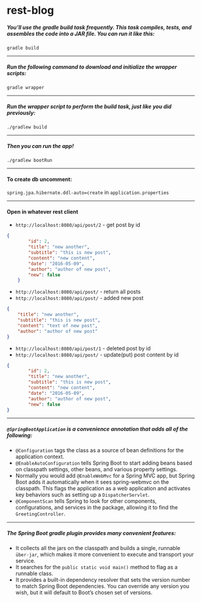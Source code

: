 # rest-blog

##### You’ll use the gradle build task frequently. This task compiles, tests, and assembles the code into a JAR file. You can run it like this:

`gradle build`

___

##### Run the following command to download and initialize the wrapper scripts:

`gradle wrapper`

___

##### Run the wrapper script to perform the build task, just like you did previously:

`./gradlew build`

___

##### Then you can run the app!

`./gradlew bootRun`

___

#### To create db uncomment:

`spring.jpa.hibernate.ddl-auto=create` in `application.properties`
___

#### Open in whatever rest client

* `http://localhost:8080/api/post/2` - get post by id
```json
{
        "id": 2,
        "title": "new another",
        "subtitle": "this is new post",
        "content": "new content",
        "date": "2016-05-09",
        "author": "author of new post",
        "new": false
    }
```
* `http://localhost:8080/api/post/` - return all posts
* `http://localhost:8080/api/post/` - added new post
```json
{
    "title": "new another",
    "subtitle": "this is new post",
    "content": "text of new post",
    "author": "author of new post"
}
```
* `http://localhost:8080/api/post/1` - deleted post by id
* `http://localhost:8080/api/post/` - update(put) post content by id
```json
{
        "id": 2,
        "title": "new another",
        "subtitle": "this is new post",
        "content": "new content",
        "date": "2016-05-09",
        "author": "author of new post",
        "new": false
}
```

___

##### `@SpringBootApplication` is a convenience annotation that adds all of the following:
* `@Configuration` tags the class as a source of bean definitions for the application context.
* `@EnableAutoConfiguration` tells Spring Boot to start adding beans based on classpath settings, other beans, and various property settings.
* Normally you would add `@EnableWebMvc` for a Spring MVC app, but Spring Boot adds it automatically when it sees spring-webmvc on the classpath. This flags the application as a web application and activates key behaviors such as setting up a `DispatcherServlet`.
* `@ComponentScan` tells Spring to look for other components, configurations, and services in the package, allowing it to find the `GreetingController`.

___

##### The Spring Boot gradle plugin provides many convenient features:

* It collects all the jars on the classpath and builds a single, runnable `über-jar`, which makes it more convenient to execute and transport your service.
* It searches for the `public static void main()` method to flag as a runnable class.
* It provides a built-in dependency resolver that sets the version number to match Spring Boot dependencies. You can override any version you wish, but it will default to Boot’s chosen set of versions.